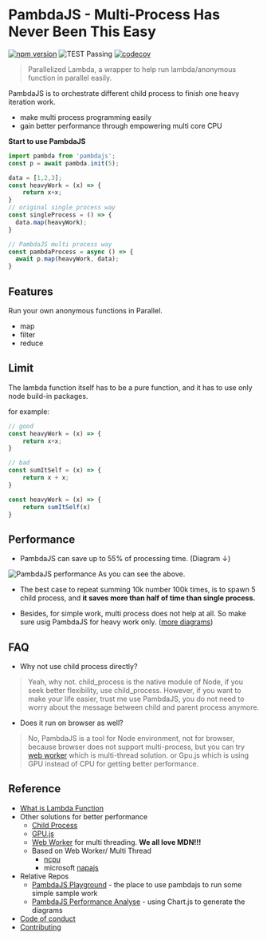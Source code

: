 # PambdaJS - Multi-Process Has Never Been This Easy
[![npm version](https://badge.fury.io/js/pambdajs.svg)](https://www.npmjs.com/package/pambdajs) ![TEST Passing](https://github.com/tim-hub/pambdajs/workflows/Test/badge.svg) [![codecov](https://codecov.io/gh/tim-hub/pambdajs/branch/master/graph/badge.svg)](https://codecov.io/gh/tim-hub/pambdajs)
>  Parallelized Lambda, a wrapper to help run lambda/anonymous function in parallel easily. 

PambdaJS is to orchestrate different child process to finish one heavy iteration work.
- make multi process programming easily
- gain better performance through empowering multi core CPU

**Start to use PambdaJS**

```javascript
import pambda from 'pambdajs';
const p = await pambda.init(5);

data = [1,2,3];
const heavyWork = (x) => {
    return x+x;
}
// original single process way
const singleProcess = () => {
  data.map(heavyWork);
}

// PambdaJS multi process way
const pambdaProcess = async () => {
  await p.map(heavyWork, data);
}
```
 
## Features
Run your own anonymous functions in Parallel.
- map
- filter
- reduce

## Limit
The lambda function itself has to be a pure function, 
and it has to use only node build-in packages.

for example:
```javascript
// good
const heavyWork = (x) => {
    return x+x;
}
```
```javascript
// bad
const sumItSelf = (x) => {
    return x + x;
}

const heavyWork = (x) => {
    return sumItSelf(x)
}
```

## Performance
- PambdaJS can save up to 55% of processing time. (Diagram ↓)

![PambdaJS performance](https://i.imgur.com/F2HfHwF.png)
As you can see the above. 
- The best case to repeat summing 10k number 100k times, 
is to spawn 5 child process, and **it saves more than half of time than single process.**

- Besides, for simple work, multi process does not help at all.
So make sure usig PambdaJS for heavy work only. ([more diagrams](https://pambdajs-performance.vercel.app/))

## FAQ
- Why not use child process directly?
> Yeah, why not. child_process is the native module of Node, if you seek better flexibility, use child_process.
However, if you want to make your life easier, trust me use PambdaJS, 
you do not need to worry about the message between child and parent process anymore.

- Does it run on browser as well?
> No, PambdaJS is a tool for Node environment, not for browser, 
because browser does not support multi-process, 
but you can try [web worker](https://developer.mozilla.org/en-US/docs/Web/API/Web_Workers_API/Using_web_workers) which is multi-thread solution.
>or Gpu.js which is using GPU instead of CPU for getting better performance.


## Reference

- [What is Lambda Function](https://stackoverflow.com/questions/16501/what-is-a-lambda-function)
- Other solutions for better performance
    - [Child Process](https://nodejs.org/api/child_process.html)
    - [GPU.js](https://gpu.rocks/)
    - [Web Worker](https://developer.mozilla.org/en-US/docs/Web/API/Web_Workers_API/Using_web_workers) for multi threading. **We all love MDN!!!**
    - Based on Web Worker/ Multi Thread
        - [ncpu](https://github.com/zy445566/ncpu)
        - microsoft [napajs](https://github.com/microsoft/napajs)
- Relative Repos
    - [PambdaJS Playground](https://github.com/tim-hub/pambdajs-playground) - the place to use pambdajs to run some simple sample work
    - [PambdaJS Performance Analyse](https://github.com/tim-hub/pambdajs-performance) - using Chart.js to generate the diagrams
- [Code of conduct](./code-of-conduct.md)
- [Contributing](./CONTRIBUTING.md)
